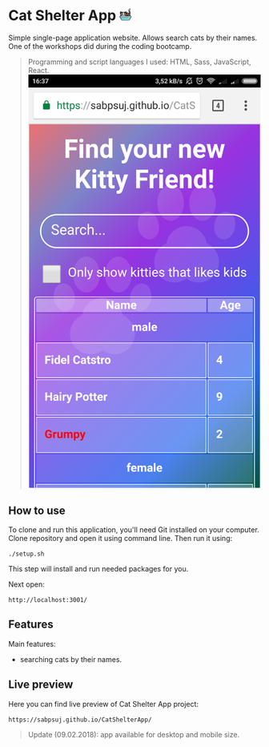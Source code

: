 # Cat Shelter App ![Picture](img/cat.png)
Simple single-page application website. Allows search cats by their names. 
One of the workshops did during the coding bootcamp.

>Programming and script languages I used: HTML, Sass, JavaScript, React.
![Picture](img/screenshot.png)
## How to use 

To clone and run this application, you'll need Git installed on your computer.
Clone repository and open it using command line.
Then run it using:
```shell
./setup.sh
```
This step will install and run needed packages for you.

Next open:
```shell
http://localhost:3001/
```

## Features

Main features:
- searching cats by their names.

## Live preview

Here you can find live preview of Cat Shelter App project:
```shell
https://sabpsuj.github.io/CatShelterApp/
```
> Update (09.02.2018): app available for desktop and mobile size.

